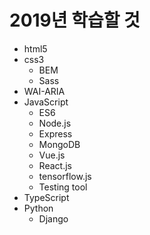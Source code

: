 # 2019년 학습할 것

* html5
* css3
  * BEM
  * Sass
* WAI-ARIA
* JavaScript
  * ES6
  * Node.js
  * Express
  * MongoDB
  * Vue.js
  * React.js
  * tensorflow.js
  * Testing tool
* TypeScript
* Python
  * Django

